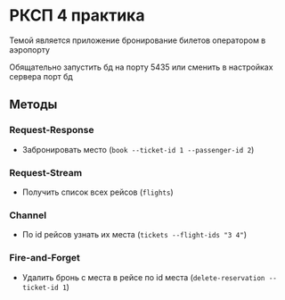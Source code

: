 # РКСП 4 практика

Темой является приложение бронирование билетов оператором в аэропорту

Обящательно запустить бд на порту 5435 или сменить в настройках сервера порт бд

## Методы

### Request-Response
- Забронировать место (`book --ticket-id 1 --passenger-id 2`)

### Request-Stream
- Получить список всех рейсов (`flights`)

### Channel
- По id рейсов узнать их места (`tickets --flight-ids "3 4"`)

### Fire-and-Forget
- Удалить бронь с места в рейсе по id места (`delete-reservation --ticket-id 1`)
